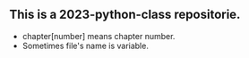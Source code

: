 ## This is a 2023-python-class repositorie.
- chapter[number] means chapter number.
- Sometimes file's name is variable.
